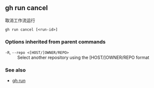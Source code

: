 

## gh run cancel

取消工作流运行

```
gh run cancel [<run-id>]
```

### Options inherited from parent commands

<dl class="flags">
	<dt><code>-R</code>, <code>--repo &lt;[HOST/]OWNER/REPO&gt;</code></dt>
	<dd>Select another repository using the [HOST/]OWNER/REPO format</dd>
</dl>

### See also

-   [gh run](./gh_run.zh.md)
